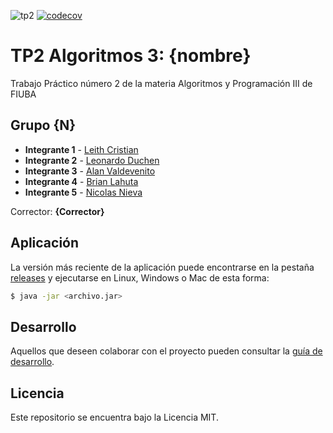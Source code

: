 ![tp2](https://github.com/joeldevel/algo3_tp_2/actions/workflows/build.yml/badge.svg) [![codecov](https://codecov.io/gh/joeldevel/algo3_tp_2/branch/master/graph/badge.svg)](https://codecov.io/gh/joeldevel/algo3_tp_2)

# TP2 Algoritmos 3: {nombre} 

Trabajo Práctico número 2 de la materia Algoritmos y Programación III de FIUBA

## Grupo {N}

* **Integrante 1** - [Leith Cristian](https://github.com/joeldevel)
* **Integrante 2** - [Leonardo Duchen](https://github.com/leoduchen)
* **Integrante 3** - [Alan Valdevenito](https://github.com/AlanValdevenito)
* **Integrante 4** - [Brian Lahuta](https://github.com/brianlahuta)
* **Integrante 5** - [Nicolas Nieva](https://github.com/NicolaZK)

Corrector: **{Corrector}**

## Aplicación

La versión más reciente de la aplicación puede encontrarse en la pestaña [releases](https://github.com/joeldevel/algo3_tp_2/releases/latest) y ejecutarse en Linux, Windows o Mac de esta forma:

```bash
$ java -jar <archivo.jar>
```

## Desarrollo

Aquellos que deseen colaborar con el proyecto pueden consultar la [guía de desarrollo](./docs/Desarrollo.md).

## Licencia

Este repositorio se encuentra bajo la Licencia MIT.

